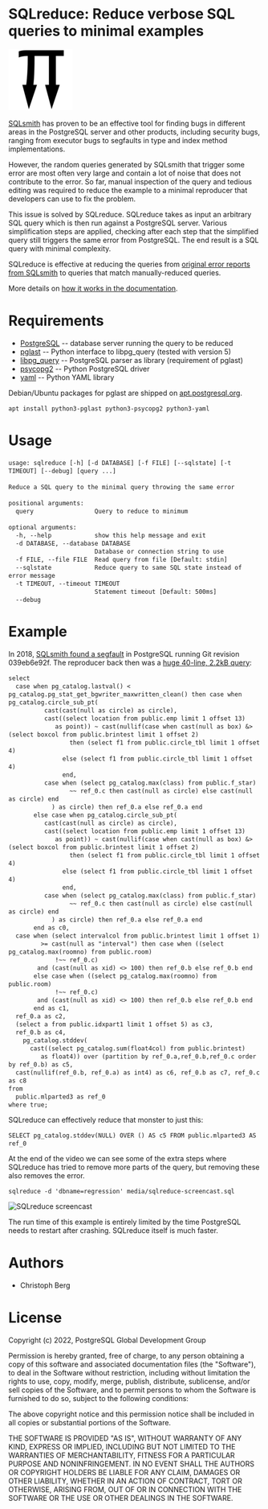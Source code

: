 SQLreduce: Reduce verbose SQL queries to minimal examples
=========================================================

![SQLreduce logo](docs/sqlreduce.png)

[SQLsmith](https://github.com/anse1/sqlsmith) has proven to be an effective
tool for finding bugs in different areas in the PostgreSQL server and other
products, including security bugs, ranging from executor bugs to segfaults in
type and index method implementations.

However, the random queries generated by SQLsmith that trigger some error are
most often very large and contain a lot of noise that does not contribute to
the error. So far, manual inspection of the query and tedious editing was
required to reduce the example to a minimal reproducer that developers can use
to fix the problem.

This issue is solved by SQLreduce. SQLreduce takes as input an arbitrary SQL
query which is then run against a PostgreSQL server. Various simplification
steps are applied, checking after each step that the simplified query still
triggers the same error from PostgreSQL. The end result is a SQL query with
minimal complexity.

SQLreduce is effective at reducing the queries from
[original error reports from SQLsmith](https://github.com/anse1/sqlsmith/wiki#score-list)
to queries that match manually-reduced queries.

More details on [how it works in the documentation](docs/howitworks.md).

# Requirements

* [PostgreSQL](https://www.postgresql.org/) -- database server running the query to be reduced
* [pglast](https://github.com/lelit/pglast) -- Python interface to libpg_query (tested with version 5)
* [libpg_query](https://github.com/pganalyze/libpg_query) -- PostgreSQL parser as library (requirement of pglast)
* [psycopg2](https://www.psycopg.org/) -- Python PostgreSQL driver
* [yaml](https://pyyaml.org/) -- Python YAML library

Debian/Ubuntu packages for pglast are shipped on [apt.postgresql.org](https://apt.postgresql.org).

```
apt install python3-pglast python3-psycopg2 python3-yaml
```

# Usage

```
usage: sqlreduce [-h] [-d DATABASE] [-f FILE] [--sqlstate] [-t TIMEOUT] [--debug] [query ...]

Reduce a SQL query to the minimal query throwing the same error

positional arguments:
  query                 Query to reduce to minimum

optional arguments:
  -h, --help            show this help message and exit
  -d DATABASE, --database DATABASE
                        Database or connection string to use
  -f FILE, --file FILE  Read query from file [Default: stdin]
  --sqlstate            Reduce query to same SQL state instead of error message
  -t TIMEOUT, --timeout TIMEOUT
                        Statement timeout [Default: 500ms]
  --debug
```

# Example

In 2018,
[SQLsmith found a segfault](https://www.postgresql.org/message-id/87woxi24uw.fsf@ansel.ydns.eu)
in PostgreSQL running Git revision 039eb6e92f. The reproducer back then was a
[huge 40-line, 2.2kB query](media/sqlreduce-screencast.sql):

```
select
  case when pg_catalog.lastval() < pg_catalog.pg_stat_get_bgwriter_maxwritten_clean() then case when pg_catalog.circle_sub_pt(
          cast(cast(null as circle) as circle),
          cast((select location from public.emp limit 1 offset 13)
             as point)) ~ cast(nullif(case when cast(null as box) &> (select boxcol from public.brintest limit 1 offset 2)
                 then (select f1 from public.circle_tbl limit 1 offset 4)
               else (select f1 from public.circle_tbl limit 1 offset 4)
               end,
          case when (select pg_catalog.max(class) from public.f_star)
                 ~~ ref_0.c then cast(null as circle) else cast(null as circle) end
            ) as circle) then ref_0.a else ref_0.a end
       else case when pg_catalog.circle_sub_pt(
          cast(cast(null as circle) as circle),
          cast((select location from public.emp limit 1 offset 13)
             as point)) ~ cast(nullif(case when cast(null as box) &> (select boxcol from public.brintest limit 1 offset 2)
                 then (select f1 from public.circle_tbl limit 1 offset 4)
               else (select f1 from public.circle_tbl limit 1 offset 4)
               end,
          case when (select pg_catalog.max(class) from public.f_star)
                 ~~ ref_0.c then cast(null as circle) else cast(null as circle) end
            ) as circle) then ref_0.a else ref_0.a end
       end as c0,
  case when (select intervalcol from public.brintest limit 1 offset 1)
         >= cast(null as "interval") then case when ((select pg_catalog.max(roomno) from public.room)
             !~~ ref_0.c)
        and (cast(null as xid) <> 100) then ref_0.b else ref_0.b end
       else case when ((select pg_catalog.max(roomno) from public.room)
             !~~ ref_0.c)
        and (cast(null as xid) <> 100) then ref_0.b else ref_0.b end
       end as c1,
  ref_0.a as c2,
  (select a from public.idxpart1 limit 1 offset 5) as c3,
  ref_0.b as c4,
    pg_catalog.stddev(
      cast((select pg_catalog.sum(float4col) from public.brintest)
         as float4)) over (partition by ref_0.a,ref_0.b,ref_0.c order by ref_0.b) as c5,
  cast(nullif(ref_0.b, ref_0.a) as int4) as c6, ref_0.b as c7, ref_0.c as c8
from
  public.mlparted3 as ref_0
where true;
```

SQLreduce can effectively reduce that monster to just this:

```
SELECT pg_catalog.stddev(NULL) OVER () AS c5 FROM public.mlparted3 AS ref_0
```

At the end of the video we can see some of the extra steps where SQLreduce has
tried to remove more parts of the query, but removing these also removes the
error.

```
sqlreduce -d 'dbname=regression' media/sqlreduce-screencast.sql
```

![SQLreduce screencast](media/sqlreduce-screencast.gif)

The run time of this example is entirely limited by the time PostgreSQL needs to
restart after crashing. SQLreduce itself is much faster.

# Authors

* Christoph Berg

# License

Copyright (c) 2022, PostgreSQL Global Development Group

Permission is hereby granted, free of charge, to any person obtaining a copy of
this software and associated documentation files (the "Software"), to deal in
the Software without restriction, including without limitation the rights to
use, copy, modify, merge, publish, distribute, sublicense, and/or sell copies
of the Software, and to permit persons to whom the Software is furnished to do
so, subject to the following conditions:

The above copyright notice and this permission notice shall be included in all
copies or substantial portions of the Software.

THE SOFTWARE IS PROVIDED "AS IS", WITHOUT WARRANTY OF ANY KIND, EXPRESS OR
IMPLIED, INCLUDING BUT NOT LIMITED TO THE WARRANTIES OF MERCHANTABILITY,
FITNESS FOR A PARTICULAR PURPOSE AND NONINFRINGEMENT. IN NO EVENT SHALL THE
AUTHORS OR COPYRIGHT HOLDERS BE LIABLE FOR ANY CLAIM, DAMAGES OR OTHER
LIABILITY, WHETHER IN AN ACTION OF CONTRACT, TORT OR OTHERWISE, ARISING FROM,
OUT OF OR IN CONNECTION WITH THE SOFTWARE OR THE USE OR OTHER DEALINGS IN THE
SOFTWARE.
